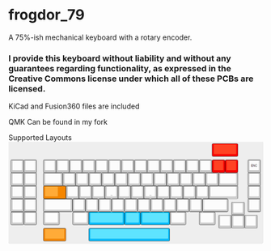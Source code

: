 # frogdor_79
A 75%-ish mechanical keyboard with a rotary encoder.

### I provide this keyboard without liability and without any guarantees regarding functionality, as expressed in the Creative Commons license under which all of these PCBs are licensed.

KiCad and Fusion360 files are included 

QMK Can be found in my fork

Supported Layouts
![Layout.PNG](Layout.PNG)
